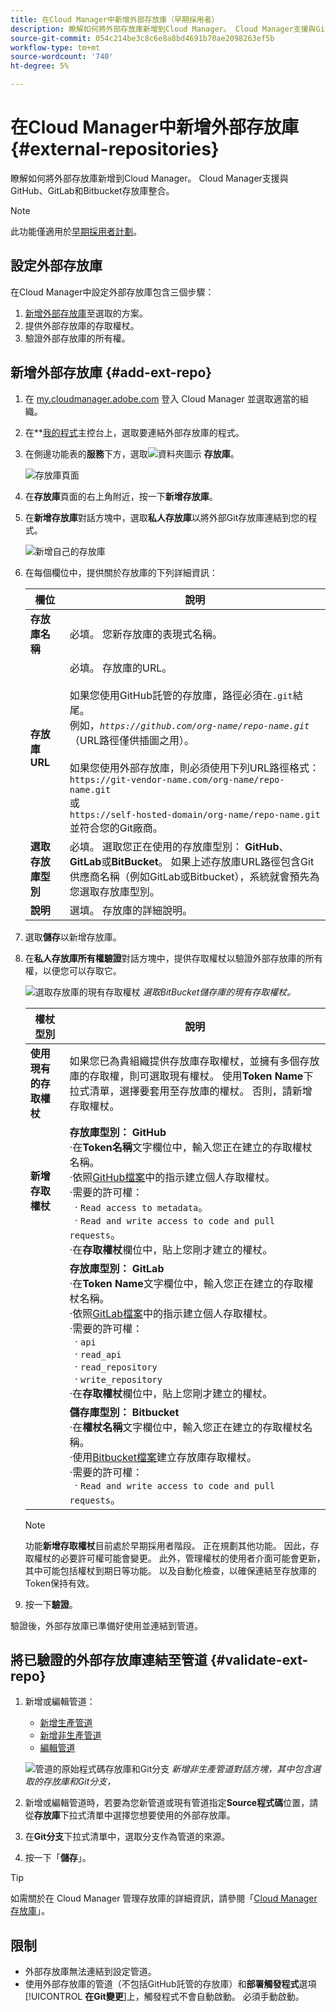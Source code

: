 ```yaml
---
title: 在Cloud Manager中新增外部存放庫（早期採用者）
description: 瞭解如何將外部存放庫新增到Cloud Manager。 Cloud Manager支援與GitHub、GitLab和Bitbucket存放庫整合。
source-git-commit: 054c214be3c8c6e8a8bd4691b70ae2098263ef5b
workflow-type: tm+mt
source-wordcount: '740'
ht-degree: 5%

---
```



# 在Cloud Manager中新增外部存放庫 {#external-repositories}

瞭解如何將外部存放庫新增到Cloud Manager。 Cloud Manager支援與GitHub、GitLab和Bitbucket存放庫整合。

>[!NOTE]
>
>此功能僅適用於[早期採用者計劃](/help/release-notes/current.md#early-adoption)。

## 設定外部存放庫

在Cloud Manager中設定外部存放庫包含三個步驟：

1. [新增外部存放庫](#add-external-repo)至選取的方案。
1. 提供外部存放庫的存取權杖。
1. 驗證外部存放庫的所有權。


## 新增外部存放庫 {#add-ext-repo}

1. 在 [my.cloudmanager.adobe.com](https://my.cloudmanager.adobe.com/) 登入 Cloud Manager 並選取適當的組織。

1. 在**[我的程式](/help/getting-started/navigation.md#my-programs-console)主控台上，選取要連結外部存放庫的程式。


1. 在側邊功能表的&#x200B;**服務**&#x200B;下方，選取![資料夾圖示](https://spectrum.adobe.com/static/icons/workflow_18/Smock_Folder_18_N.svg) **存放庫**。

   ![存放庫頁面](/help/managing-code/assets/repositories-tab.png)

1. 在&#x200B;**存放庫**&#x200B;頁面的右上角附近，按一下&#x200B;**新增存放庫**。

1. 在&#x200B;**新增存放庫**&#x200B;對話方塊中，選取&#x200B;**私人存放庫**&#x200B;以將外部Git存放庫連結到您的程式。

   ![新增自己的存放庫](/help/managing-code/assets/repositories-private-repo-type.png)

1. 在每個欄位中，提供關於存放庫的下列詳細資訊：

   | 欄位 | 說明 |
   | --- | --- |
   | **存放庫名稱** | 必填。 您新存放庫的表現式名稱。 |
   | **存放庫URL** | 必填。 存放庫的URL。<br><br>如果您使用GitHub託管的存放庫，路徑必須在`.git`結尾。<br>例如，*`https://github.com/org-name/repo-name.git`* （URL路徑僅供插圖之用）。<br><br>如果您使用外部存放庫，則必須使用下列URL路徑格式：<br>`https://git-vendor-name.com/org-name/repo-name.git`<br>或<br>`https://self-hosted-domain/org-name/repo-name.git`<br>並符合您的Git廠商。 |
   | **選取存放庫型別** | 必填。 選取您正在使用的存放庫型別： **GitHub**、**GitLab**&#x200B;或&#x200B;**BitBucket**。 如果上述存放庫URL路徑包含Git供應商名稱（例如GitLab或Bitbucket），系統就會預先為您選取存放庫型別。 |
   | **說明** | 選填。 存放庫的詳細說明。 |

1. 選取&#x200B;**儲存**&#x200B;以新增存放庫。

1. 在&#x200B;**私人存放庫所有權驗證**&#x200B;對話方塊中，提供存取權杖以驗證外部存放庫的所有權，以便您可以存取它。

   ![選取存放庫的現有存取權杖](/help/managing-code/assets/repositories-exisiting-access-token.png)
   *選取BitBucket儲存庫的現有存取權杖。*

   | 權杖型別 | 說明 |
   | --- | --- |
   | **使用現有的存取權杖** | 如果您已為貴組織提供存放庫存取權杖，並擁有多個存放庫的存取權，則可選取現有權杖。 使用&#x200B;**Token Name**&#x200B;下拉式清單，選擇要套用至存放庫的權杖。 否則，請新增存取權杖。 |
   | **新增存取權杖** | **存放庫型別： GitHub**<br>·在&#x200B;**Token名稱**&#x200B;文字欄位中，輸入您正在建立的存取權杖名稱。<br>·依照[GitHub檔案](https://docs.github.com/en/enterprise-server@3.14/authentication/keeping-your-account-and-data-secure/managing-your-personal-access-tokens)中的指示建立個人存取權杖。<br>·需要的許可權：<br>  · `Read access to metadata`。<br>  · `Read and write access to code and pull requests`。<br>·在&#x200B;**存取權杖**&#x200B;欄位中，貼上您剛才建立的權杖。 |
   |  | **存放庫型別： GitLab**<br>·在&#x200B;**Token Name**&#x200B;文字欄位中，輸入您正在建立的存取權杖名稱。<br>·依照[GitLab檔案](https://docs.gitlab.com/ee/user/profile/personal_access_tokens.html)中的指示建立個人存取權杖。<br>·需要的許可權：<br>  · `api`<br>  · `read_api`<br>  · `read_repository`<br>  · `write_repository`<br>·在&#x200B;**存取權杖**&#x200B;欄位中，貼上您剛才建立的權杖。 |
   |  | **儲存庫型別： Bitbucket**<br>·在&#x200B;**權杖名稱**&#x200B;文字欄位中，輸入您正在建立的存取權杖名稱。<br>·使用[Bitbucket檔案](https://support.atlassian.com/bitbucket-cloud/docs/create-a-repository-access-token/)建立存放庫存取權杖。<br>·需要的許可權：<br>  · `Read and write access to code and pull requests`。 |

   >[!NOTE]
   >
   >功能&#x200B;**新增存取權杖**&#x200B;目前處於早期採用者階段。 正在規劃其他功能。 因此，存取權杖的必要許可權可能會變更。 此外，管理權杖的使用者介面可能會更新，其中可能包括權杖到期日等功能。 以及自動化檢查，以確保連結至存放庫的Token保持有效。

1. 按一下&#x200B;**驗證**。

驗證後，外部存放庫已準備好使用並連結到管道。

## 將已驗證的外部存放庫連結至管道 {#validate-ext-repo}

1. 新增或編輯管道：
   * [新增生產管道](/help/using/production-pipelines.md)
   * [新增非生產管道](/help/using/non-production-pipelines.md)
   * [編輯管道](/help/using/managing-pipelines.md#editing-pipelines)

   ![管道的原始程式碼存放庫和Git分支](/help/managing-code/assets/pipeline-repo-gitbranch.png)
   *新增非生產管道對話方塊，其中包含選取的存放庫和Git分支，*

1. 新增或編輯管道時，若要為您新管道或現有管道指定&#x200B;**Source程式碼**&#x200B;位置，請從&#x200B;**存放庫**&#x200B;下拉式清單中選擇您想要使用的外部存放庫。

1. 在&#x200B;**Git分支**&#x200B;下拉式清單中，選取分支作為管道的來源。

1. 按一下「**儲存**」。


>[!TIP]
>
>如需關於在 Cloud Manager 管理存放庫的詳細資訊，請參閱「[Cloud Manager 存放庫](/help/managing-code/managing-repositories.md)」。


## 限制

* 外部存放庫無法連結到設定管道。
* 使用外部存放庫的管道（不包括GitHub託管的存放庫）和&#x200B;**部署觸發程式**&#x200B;選項&#x200B;[!UICONTROL **在Git變更**]&#x200B;上，觸發程式不會自動啟動。 必須手動啟動。
